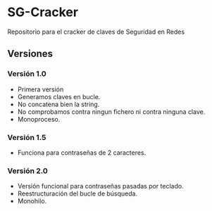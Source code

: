 # SG-Cracker
Repositorio para el cracker de claves de Seguridad en Redes

## Versiones
### Versión 1.0
 - Primera versión
 - Generamos claves en bucle.
 - No concatena bien la string.
 - No comprobamos contra ningun fichero ni contra ninguna clave.
 - Monoproceso.

### Versión 1.5
 - Funciona para contraseñas de 2 caracteres.

### Versión 2.0
 - Versión funcional para contraseñas pasadas por teclado.
 - Reestructuración del bucle de búsqueda.
 - Monohilo.
